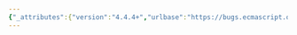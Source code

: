 ```yaml
---
{"_attributes":{"version":"4.4.4+","urlbase":"https://bugs.ecmascript.org/","maintainer":"dherman@mozilla.com"},"bug":{"bug_id":1461,"creation_ts":"2013-05-02 06:36:00 -0700","short_desc":"TypedArray: incorrect condition for newByteLength RangeError","delta_ts":"2013-05-14 18:13:28 -0700","product":"Draft for 6th Edition","component":"editorial issue","version":"Rev 14: March 8, 2013 Draft","rep_platform":"All","op_sys":"All","bug_status":"RESOLVED","resolution":"FIXED","priority":"Normal","bug_severity":"enhancement","everconfirmed":true,"reporter":{"uid":"dslomov","name":"Dmitry Lomov"},"assigned_to":{"uid":"allen","name":"Allen Wirfs-Brock"},"long_desc":[{"commentid":3698,"comment_count":0,"who":{"uid":"dslomov","name":"Dmitry Lomov"},"bug_when":"2013-05-02 06:36:42 -0700","thetext":"See 15.13.6.1.4, Step 11d. It says:\n\"If newByteLength > bufferByteLength, then throw a RangeError exception.\"\n\nIt should clearly be:\n\"If offset+newByteLength > bufferByteLength, then throw a RangeError exception.\""},{"commentid":3725,"comment_count":1,"who":{"uid":"allen","name":"Allen Wirfs-Brock"},"bug_when":"2013-05-12 12:42:10 -0700","thetext":"fixed in rev 15 editor's draft"},{"commentid":3913,"comment_count":2,"who":{"uid":"allen","name":"Allen Wirfs-Brock"},"bug_when":"2013-05-14 18:13:28 -0700","thetext":"resolved in rev 15, May 14, 2013 draft"}]}}
---
```

